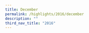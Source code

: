 ```yaml
---
title: December
permalink: /highlights/2016/december
description: ""
third_nav_title: "2016"
---
```

